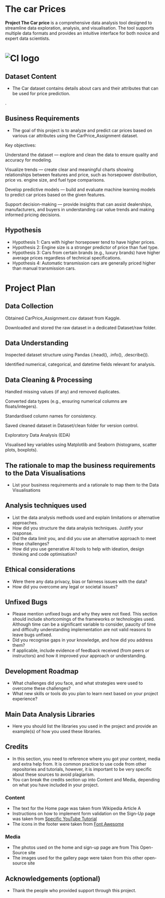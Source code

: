 # The car Prices

**Project The Car price** is a comprehensive data analysis tool designed to streamline data exploration, analysis, and visualisation. The tool supports multiple data formats and provides an intuitive interface for both novice and expert data scientists.

# ![CI logo](https://codeinstitute.s3.amazonaws.com/fullstack/ci_logo_small.png)


## Dataset Content
* The Car dataset contains details about cars and their attributes that can be used for price prediction.

.


## Business Requirements
* The goal of this project is to analyze and predict car prices based on various car attributes using the CarPrice_Assignment dataset.

Key objectives:

Understand the dataset — explore and clean the data to ensure quality and accuracy for modeling.

Visualize trends — create clear and meaningful charts showing relationships between features and price, such as horsepower distribution, price vs. engine size, and fuel type comparisons.

Develop predictive models — build and evaluate machine learning models to predict car prices based on the given features.

Support decision-making — provide insights that can assist dealerships, manufacturers, and buyers in understanding car value trends and making informed pricing decisions.


## Hypothesis 
* Hypothesis 1: Cars with higher horsepower tend to have higher prices.
* Hypothesis 2: Engine size is a stronger predictor of price than fuel type.
* Hypothesis 3: Cars from certain brands (e.g., luxury brands) have higher average prices regardless of technical specifications.
* Hypothesis 4: Automatic transmission cars are generally priced higher than manual transmission cars.

# Project Plan
## Data Collection

Obtained CarPrice_Assignment.csv dataset from Kaggle.

Downloaded and stored the raw dataset in a dedicated Dataset/raw folder.

## Data Understanding

Inspected dataset structure using Pandas (.head(), .info(), .describe()).

Identified numerical, categorical, and datetime fields relevant for analysis.

## Data Cleaning & Processing

Handled missing values (if any) and removed duplicates.

Converted data types (e.g., ensuring numerical columns are floats/integers).

Standardised column names for consistency.

Saved cleaned dataset in Dataset/clean folder for version control.

Exploratory Data Analysis (EDA)

Visualised key variables using Matplotlib and Seaborn (histograms, scatter plots, boxplots).

## The rationale to map the business requirements to the Data Visualisations
* List your business requirements and a rationale to map them to the Data Visualisations

## Analysis techniques used
* List the data analysis methods used and explain limitations or alternative approaches.
* How did you structure the data analysis techniques. Justify your response.
* Did the data limit you, and did you use an alternative approach to meet these challenges?
* How did you use generative AI tools to help with ideation, design thinking and code optimisation?

## Ethical considerations
* Were there any data privacy, bias or fairness issues with the data?
* How did you overcome any legal or societal issues?



## Unfixed Bugs
* Please mention unfixed bugs and why they were not fixed. This section should include shortcomings of the frameworks or technologies used. Although time can be a significant variable to consider, paucity of time and difficulty understanding implementation are not valid reasons to leave bugs unfixed.
* Did you recognise gaps in your knowledge, and how did you address them?
* If applicable, include evidence of feedback received (from peers or instructors) and how it improved your approach or understanding.

## Development Roadmap
* What challenges did you face, and what strategies were used to overcome these challenges?
* What new skills or tools do you plan to learn next based on your project experience? 




## Main Data Analysis Libraries
* Here you should list the libraries you used in the project and provide an example(s) of how you used these libraries.


## Credits 

* In this section, you need to reference where you got your content, media and extra help from. It is common practice to use code from other repositories and tutorials, however, it is important to be very specific about these sources to avoid plagiarism. 
* You can break the credits section up into Content and Media, depending on what you have included in your project. 

### Content 

- The text for the Home page was taken from Wikipedia Article A
- Instructions on how to implement form validation on the Sign-Up page was taken from [Specific YouTube Tutorial](https://www.youtube.com/)
- The icons in the footer were taken from [Font Awesome](https://fontawesome.com/)

### Media

- The photos used on the home and sign-up page are from This Open-Source site
- The images used for the gallery page were taken from this other open-source site



## Acknowledgements (optional)
* Thank the people who provided support through this project.
